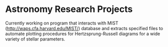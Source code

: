 # Astronomy Research Projects
Currently working on program that interacts with MIST (http://waps.cfa.harvard.edu/MIST/) database and extracts specified files to automate plotting procedures for Hertzsprung-Russell diagrams for a wide variety of stellar parameters.
